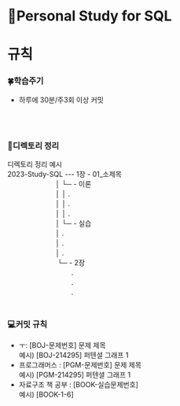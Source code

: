 # 📓Personal Study for SQL
# 규칙
### 🍀학습주기
- 하루에 30분/주3회 이상 커밋
<br/>
<br/>
  
### 📂디렉토리 정리
디렉토리 정리 예시 <br/>
2023-Study-SQL ---   1장 - 01_소제목 <br/>
   　　　　　　　│              └─ - 이론 <br/>
   　　　　　　　│              │     . <br/>
   　　　　　　　│              │     . <br/>
   　　　　　　　│              │     . <br/>
   　　　　　　　│              └─ - 실습 <br/>
   　　　　　　　│                    . <br/>
   　　　　　　　│                    . <br/>
   　　　　　　　│                    . <br/>
　　　　　　　   └─ - 2장 <br/>
　　　　　　　     　　. <br/>
　　　　　　　     　　. <br/>
　　　　　　　     　　. <br/>
　　　

### 💻커밋 규칙
- ㅜ: [BOJ-문제번호] 문제 제목 <br/>
  예시) [BOJ-214295] 퍼텐셜 그래프 1<br/>
- 프로그래머스 : [PGM-문제번호] 문제 제목 <br/>
  예시) [PGM-214295] 퍼텐셜 그래프 1<br/>
- 자료구조 책 공부 : [BOOK-실습문제번호]<br/>
  예시) [BOOK-1-6] <br/>
